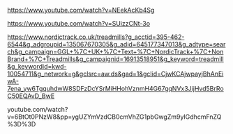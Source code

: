 https://www.youtube.com/watch?v=NEekAcKb4Sg

https://www.youtube.com/watch?v=SUizzCNt-3o

https://www.nordictrack.co.uk/treadmills?g_acctid=395-462-6544&g_adgroupid=135067670305&g_adid=645177347013&g_adtype=search&g_campaign=GGL+%7C+UK+%7C+Text+%7C+NordicTrack+%7C+NonBrand+%7C+Treadmills&g_campaignid=16913518951&g_keyword=treadmill&g_keywordid=kwd-10054711&g_network=g&gclsrc=aw.ds&gad=1&gclid=CjwKCAjwpayjBhAnEiwA-7ena_yw6TgquhdwW8SDFzDcYSrMiHHohVznmH4G67gqNVx3JijHvd5BrRoC50EQAvD_BwE

youtube.com/watch?v=6BtOt0PNzW8&pp=ygUZYmVzdCB0cmVhZG1pbGwgZm9yIGdhcmFnZQ%3D%3D